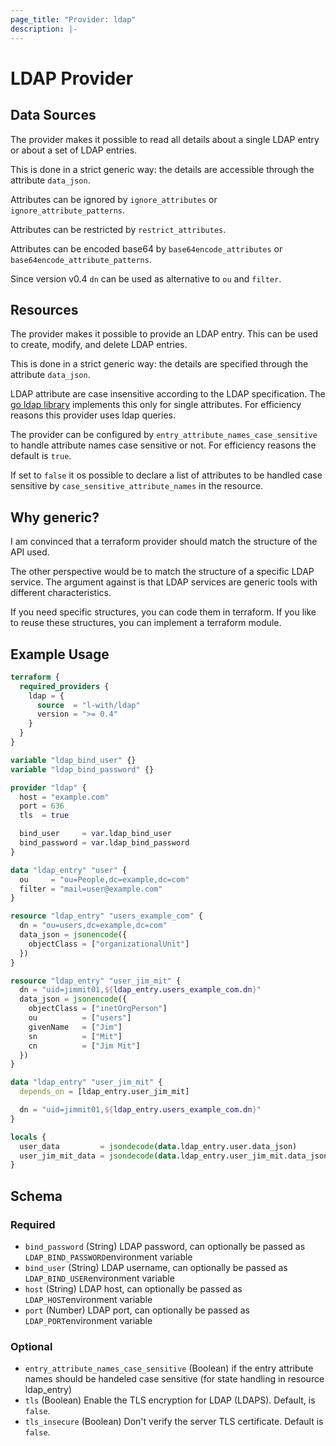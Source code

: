 ```yaml
---
page_title: "Provider: ldap"
description: |-
---
```


# LDAP Provider

## Data Sources

The provider makes it possible to read all details about a single LDAP entry or about a set of LDAP entries.

This is done in a strict generic way: the details are accessible through the attribute `data_json`.

Attributes can be ignored by `ignore_attributes` or `ignore_attribute_patterns`.

Attributes can be restricted by `restrict_attributes`.

Attributes can be encoded base64 by `base64encode_attributes` or `base64encode_attribute_patterns`.

Since version v0.4 `dn` can be used as alternative to `ou` and `filter`.

## Resources

The provider makes it possible to provide an LDAP entry. This can be used to create, modify, and delete LDAP entries.

This is done in a strict generic way: the details are specified through the attribute `data_json`.

LDAP attribute are case insensitive according to the LDAP specification.
The [go ldap library](https://pkg.go.dev/github.com/go-ldap/ldap/v3) implements this only for single attributes.
For efficiency reasons this provider uses ldap queries.

The provider can be configured by `entry_attribute_names_case_sensitive` to handle attribute names case sensitive or not.
For efficiency reasons the default is `true`.

If set to `false` it os possible to declare a list of attributes to be handled case sensitive by `case_sensitive_attribute_names` in the resource.

## Why generic?

I am convinced that a terraform provider should match the structure of the API used.

The other perspective would be to match the structure of a specific LDAP service. 
The argument against is that LDAP services are generic tools with different characteristics.   

If you need specific structures, you can code them in terraform.
If you like to reuse these structures, you can implement a terraform module.

## Example Usage

```terraform
terraform {
  required_providers {
    ldap = {
      source  = "l-with/ldap"
      version = ">= 0.4"
    }
  }
}

variable "ldap_bind_user" {}
variable "ldap_bind_password" {}

provider "ldap" {
  host = "example.com"
  port = 636
  tls  = true

  bind_user     = var.ldap_bind_user
  bind_password = var.ldap_bind_password
}

data "ldap_entry" "user" {
  ou     = "ou=People,dc=example,dc=com"
  filter = "mail=user@example.com"
}

resource "ldap_entry" "users_example_com" {
  dn = "ou=users,dc=example,dc=com"
  data_json = jsonencode({
    objectClass = ["organizationalUnit"]
  })
}

resource "ldap_entry" "user_jim_mit" {
  dn = "uid=jimmit01,${ldap_entry.users_example_com.dn}"
  data_json = jsonencode({
    objectClass = ["inetOrgPerson"]
    ou          = ["users"]
    givenName   = ["Jim"]
    sn          = ["Mit"]
    cn          = ["Jim Mit"]
  })
}

data "ldap_entry" "user_jim_mit" {
  depends_on = [ldap_entry.user_jim_mit]

  dn = "uid=jimmit01,${ldap_entry.users_example_com.dn}"
}

locals {
  user_data         = jsondecode(data.ldap_entry.user.data_json)
  user_jim_mit_data = jsondecode(data.ldap_entry.user_jim_mit.data_json)
}
```

<!-- schema generated by tfplugindocs -->
## Schema

### Required

- `bind_password` (String) LDAP password, can optionally be passed as `LDAP_BIND_PASSWORD`environment variable
- `bind_user` (String) LDAP username, can optionally be passed as `LDAP_BIND_USER`environment variable
- `host` (String) LDAP host, can optionally be passed as `LDAP_HOST`environment variable
- `port` (Number) LDAP port, can optionally be passed as `LDAP_PORT`environment variable

### Optional

- `entry_attribute_names_case_sensitive` (Boolean) if the entry attribute names should be handeled case sensitive (for state handling in resource ldap_entry)
- `tls` (Boolean) Enable the TLS encryption for LDAP (LDAPS). Default, is `false`.
- `tls_insecure` (Boolean) Don't verify the server TLS certificate. Default is `false`.
